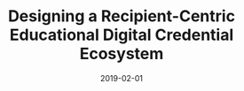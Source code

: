 ---
layout: post
title:  "Designing a Recipient-Centric Educational Digital Credential Ecosystem"
date:   2019-02-01
categories: [ssi, credentials]
publisher: "Rebooting Web of Trust"
external_url: https://github.com/WebOfTrustInfo/rwot8-barcelona/blob/master/topics-and-advance-readings/educational-credentialing-ecosystem.md
---